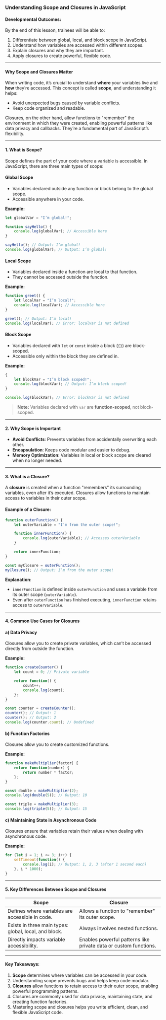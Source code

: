### **Understanding Scope and Closures in JavaScript**

#### **Developmental Outcomes:**
By the end of this lesson, trainees will be able to:
1. Differentiate between global, local, and block scope in JavaScript.
2. Understand how variables are accessed within different scopes.
3. Explain closures and why they are important.
4. Apply closures to create powerful, flexible code.

---

#### **Why Scope and Closures Matter**

When writing code, it’s crucial to understand **where** your variables live and **how** they’re accessed. This concept is called **scope**, and understanding it helps:
- Avoid unexpected bugs caused by variable conflicts.
- Keep code organized and readable.

Closures, on the other hand, allow functions to "remember" the environment in which they were created, enabling powerful patterns like data privacy and callbacks. They’re a fundamental part of JavaScript’s flexibility.

---

#### **1. What is Scope?**

Scope defines the part of your code where a variable is accessible. In JavaScript, there are three main types of scope:

#### **Global Scope**
- Variables declared outside any function or block belong to the global scope.
- Accessible anywhere in your code.

**Example:**
```javascript
let globalVar = "I’m global!";

function sayHello() {
    console.log(globalVar); // Accessible here
}

sayHello(); // Output: I’m global!
console.log(globalVar); // Output: I’m global!
```

#### **Local Scope**
- Variables declared inside a function are local to that function.
- They cannot be accessed outside the function.

**Example:**
```javascript
function greet() {
    let localVar = "I’m local!";
    console.log(localVar); // Accessible here
}

greet(); // Output: I’m local!
console.log(localVar); // Error: localVar is not defined
```

#### **Block Scope**
- Variables declared with `let` or `const` inside a block (`{}`) are block-scoped.
- Accessible only within the block they are defined in.

**Example:**
```javascript
{
    let blockVar = "I’m block scoped!";
    console.log(blockVar); // Output: I’m block scoped!
}

console.log(blockVar); // Error: blockVar is not defined
```

> **Note:** Variables declared with `var` are **function-scoped**, not block-scoped.

---

#### **2. Why Scope is Important**
- **Avoid Conflicts**: Prevents variables from accidentally overwriting each other.
- **Encapsulation**: Keeps code modular and easier to debug.
- **Memory Optimization**: Variables in local or block scope are cleared when no longer needed.

---

#### **3. What is a Closure?**

A **closure** is created when a function "remembers" its surrounding variables, even after it’s executed. Closures allow functions to maintain access to variables in their outer scope.

#### **Example of a Closure:**
```javascript
function outerFunction() {
    let outerVariable = "I’m from the outer scope!";

    function innerFunction() {
        console.log(outerVariable); // Accesses outerVariable
    }

    return innerFunction;
}

const myClosure = outerFunction();
myClosure(); // Output: I’m from the outer scope!
```

**Explanation:**
- `innerFunction` is defined inside `outerFunction` and uses a variable from its outer scope (`outerVariable`).
- Even after `outerFunction` has finished executing, `innerFunction` retains access to `outerVariable`.

---

#### **4. Common Use Cases for Closures**

#### **a) Data Privacy**
Closures allow you to create private variables, which can’t be accessed directly from outside the function.

**Example:**
```javascript
function createCounter() {
    let count = 0; // Private variable

    return function() {
        count++;
        console.log(count);
    };
}

const counter = createCounter();
counter(); // Output: 1
counter(); // Output: 2
console.log(counter.count); // Undefined
```

#### **b) Function Factories**
Closures allow you to create customized functions.

**Example:**
```javascript
function makeMultiplier(factor) {
    return function(number) {
        return number * factor;
    };
}

const double = makeMultiplier(2);
console.log(double(5)); // Output: 10

const triple = makeMultiplier(3);
console.log(triple(5)); // Output: 15
```

#### **c) Maintaining State in Asynchronous Code**
Closures ensure that variables retain their values when dealing with asynchronous code.

**Example:**
```javascript
for (let i = 1; i <= 3; i++) {
    setTimeout(function() {
        console.log(i); // Output: 1, 2, 3 (after 1 second each)
    }, i * 1000);
}
```

---

#### **5. Key Differences Between Scope and Closures**
| **Scope**                           | **Closure**                          |
|-------------------------------------|--------------------------------------|
| Defines where variables are accessible in code. | Allows a function to "remember" its outer scope. |
| Exists in three main types: global, local, and block. | Always involves nested functions. |
| Directly impacts variable accessibility. | Enables powerful patterns like private data or custom functions. |

---

#### **Key Takeaways:**
1. **Scope** determines where variables can be accessed in your code.
2. Understanding scope prevents bugs and helps keep code modular.
3. **Closures** allow functions to retain access to their outer scope, enabling powerful programming patterns.
4. Closures are commonly used for data privacy, maintaining state, and creating function factories.
5. Mastering scope and closures helps you write efficient, clean, and flexible JavaScript code.

